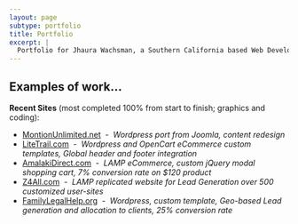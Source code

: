 ```yaml
---
layout: page
subtype: portfolio
title: Portfolio
excerpt: |
  Portfolio for Jhaura Wachsman, a Southern California based Web Developer. Top quality mobile-first responsive Web Design.
---
```


## Examples of work...

**Recent Sites** (most completed 100% from start to finish; graphics and
coding):

* [MontionUnlimited.net](http://motionunlimited.net)  -  *Wordpress port from Joomla, content redesign*
* [LiteTrail.com](http://LiteTrail.com)  -  *Wordpress and OpenCart eCommerce custom templates, Global header and footer integration*
* [AmalakiDirect.com](http://amalakidirect.com)  -  *LAMP eCommerce, custom jQuery modal shopping cart, 7% conversion rate on $120 product*
* [Z4All.com](http://z4all.com)  -  *LAMP replicated website for Lead Generation over 500 customized user-sites*
* [FamilyLegalHelp.org](http://familylegalhelp.org)  -  *Wordpress, custom template, Geo-based Lead generation and allocation to clients, 25% conversion rate*
